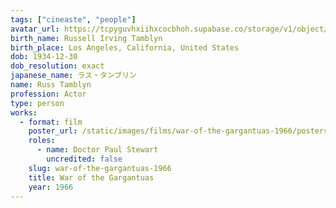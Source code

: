 ```yaml
---
tags: ["cineaste", "people"]
avatar_url: https://tcpyguvhxiihxcocbhoh.supabase.co/storage/v1/object/public/godzilla-cineaste-public/content/people/tamblyn-russ/tamblyn-russ.jpg
birth_name: Russell Irving Tamblyn
birth_place: Los Angeles, California, United States
dob: 1934-12-30
dob_resolution: exact
japanese_name: ラス・タンブリン
name: Russ Tamblyn
profession: Actor
type: person
works:
  - format: film
    poster_url: /static/images/films/war-of-the-gargantuas-1966/posters/poster.jpg
    roles:
      - name: Doctor Paul Stewart
        uncredited: false
    slug: war-of-the-gargantuas-1966
    title: War of the Gargantuas
    year: 1966
---
```

